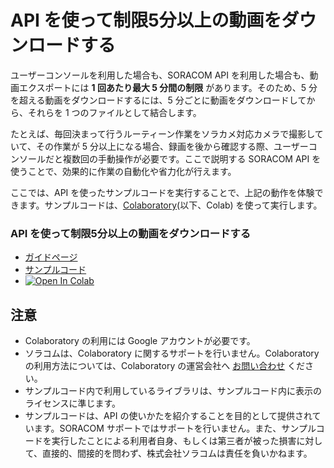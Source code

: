 # API を使って制限5分以上の動画をダウンロードする

ユーザーコンソールを利用した場合も、SORACOM API を利用した場合も、動画エクスポートには **1 回あたり最大 5 分間の制限** があります。そのため、5 分を超える動画をダウンロードするには、5 分ごとに動画をダウンロードしてから、それらを 1 つのファイルとして結合します。

たとえば、毎回決まって行うルーティーン作業をソラカメ対応カメラで撮影していて、その作業が 5 分以上になる場合、録画を後から確認する際、ユーザーコンソールだと複数回の手動操作が必要です。ここで説明する SORACOM API を使うことで、効果的に作業の自動化や省力化が行えます。

ここでは、API を使ったサンプルコードを実行することで、上記の動作を体験できます。サンプルコードは、[Colaboratory](https://colab.research.google.com/)(以下、Colab) を使って実行します。
### API を使って制限5分以上の動画をダウンロードする
- [ガイドページ](https://users.soracom.io/ja-jp/guides/soracom-cloud-camera-services/api-examples-download-videos-longer-than-limits/)
- [サンプルコード](https://github.com/soracom-labs/sora-cam-api-examples/tree/main/download_videos_longer_than_limits/)
-  [![Open In Colab](https://colab.research.google.com/assets/colab-badge.svg)](https://colab.research.google.com/github/soracom-labs/sora-cam-api-examples/blob/master/download_videos_longer_than_limits/api_examples_download_videos_longer_than_limits.ipynb)

## 注意

- Colaboratory の利用には Google アカウントが必要です。
- ソラコムは、Colaboratory に関するサポートを行いません。Colaboratory の利用方法については、Colaboratory の運営会社へ [お問い合わせ](https://research.google.com/colaboratory/faq.html) ください。
- サンプルコード内で利用しているライブラリは、サンプルコード内に表示のライセンスに準じます。
- サンプルコードは、API の使いかたを紹介することを目的として提供されています。SORACOM サポートではサポートを行いません。また、サンプルコードを実行したことによる利用者自身、もしくは第三者が被った損害に対して、直接的、間接的を問わず、株式会社ソラコムは責任を負いかねます。